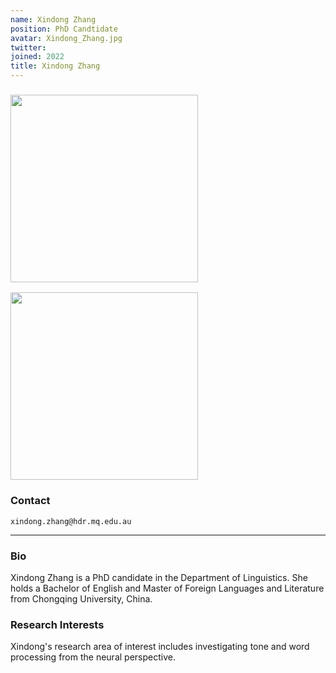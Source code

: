 ```yaml
---
name: Xindong Zhang
position: PhD Candtidate
avatar: Xindong_Zhang.jpg
twitter:
joined: 2022
title: Xindong Zhang
---
```


### <img width="300" src="{{site.baseurl}}/images/people/{{page.avatar}}" data-action="zoom">
<img width="300" src="![](https://github.com/ZhangXindong96/XinpsylingLab.github.io/images/people/Xindong_Zhang.jpg)" data-action="zoom">

### Contact

<i class="fa fa-envelope-o"></i>  `xindong.zhang@hdr.mq.edu.au`<br>

<hr>

### Bio

Xindong Zhang is a PhD candidate in the Department of Linguistics. She holds a Bachelor of English and Master of Foreign Languages and Literature from Chongqing University, China. 

### Research Interests

Xindong's research area of interest includes investigating tone and word processing from the neural perspective.
